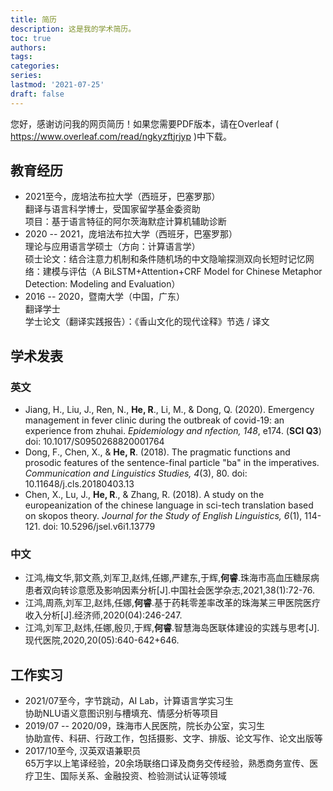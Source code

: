 ```yaml
---
title: 简历
description: 这是我的学术简历。
toc: true
authors:
tags:
categories:
series:
lastmod: '2021-07-25'
draft: false
---
```


您好，感谢访问我的网页简历！如果您需要PDF版本，请在Overleaf ( https://www.overleaf.com/read/ngkyzftjrjyp )中下载。

<!--more-->

## 教育经历 
- 2021至今，庞培法布拉大学（西班牙，巴塞罗那）   
  翻译与语言科学博士，受国家留学基金委资助    
  项目：基于语言特征的阿尔茨海默症计算机辅助诊断   
- 2020 -- 2021，庞培法布拉大学（西班牙，巴塞罗那）    
  理论与应用语言学硕士（方向：计算语言学）  
  硕士论文：结合注意力机制和条件随机场的中文隐喻探测双向长短时记忆网络：建模与评估（A BiLSTM+Attention+CRF Model for Chinese Metaphor Detection: Modeling and Evaluation）   
- 2016 -- 2020，暨南大学（中国，广东）  
  翻译学士  
  学士论文（翻译实践报告）：《香山文化的现代诠释》节选 / 译文  

## 学术发表
### 英文
- Jiang, H., Liu, J., Ren, N., **He, R**., Li, M., & Dong, Q. (2020). Emergency management in fever clinic during the outbreak of covid-19: an experience from zhuhai. *Epidemiology and  nfection, 148*, e174. (**SCI Q3**) doi: 10.1017/S0950268820001764
- Dong, F., Chen, X., & **He, R**. (2018). The pragmatic functions and prosodic features of the sentence-final particle "ba" in the imperatives. *Communication and Linguistics Studies, 4*(3), 80. doi: 10.11648/j.cls.20180403.13
- Chen, X., Lu, J., **He, R**., & Zhang, R. (2018). A study on the europeanization of the chinese language in sci-tech translation based on skopos theory. *Journal for the Study of English Linguistics, 6*(1), 114-121. doi: 10.5296/jsel.v6i1.13779
### 中文
- 江鸿,梅文华,郭文燕,刘军卫,赵炜,任娜,严建东,于辉,**何睿**.珠海市高血压糖尿病患者双向转诊意愿及影响因素分析[J].中国社会医学杂志,2021,38(1):72-76.
- 江鸿,周燕,刘军卫,赵炜,任娜,**何睿**.基于药耗零差率改革的珠海某三甲医院医疗收入分析[J].经济师,2020(04):246-247.
- 江鸿,刘军卫,赵炜,任娜,殷贝,于辉,**何睿**.智慧海岛医联体建设的实践与思考[J].现代医院,2020,20(05):640-642+646.

## 工作实习
- 2021/07至今，字节跳动，AI Lab，计算语言学实习生  
  协助NLU语义意图识别与槽填充、情感分析等项目
- 2019/07 -- 2020/09，珠海市人民医院，院长办公室，实习生  
  协助宣传、科研、行政工作，包括摄影、文字、排版、论文写作、论文出版等
- 2017/10至今, 汉英双语兼职员  
  65万字以上笔译经验，20余场联络口译及商务交传经验，熟悉商务宣传、医疗卫生、国际关系、金融投资、检验测试认证等领域


